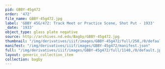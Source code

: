 ```yaml
---
pid: GBBY-45g472
order: '472'
file_name: GBBY-45g472.jpg
label: 'GBBY 45G/472: Track Meet or Practice Scene, Shot Put - 1933'
_date: '1933'
object_type: glass plate negative
source: http://archives.nd.edu/Bagby/GBBY-45g472.jpg
thumbnail: "/img/derivatives/iiif/images/GBBY-45g472/full/250,/0/default.jpg"
manifest: "/img/derivatives/iiif/images/GBBY-45g472/manifest.json"
full: "/img/derivatives/iiif/images/GBBY-45g472/full/1140,/0/default.jpg"
layout: generic_collection_item
collection: bagby
---
```

